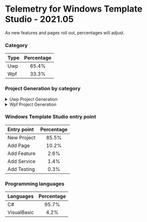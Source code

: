# Telemetry for Windows Template Studio - 2021.05

As new features and pages roll out, percentages  will adjust.

### Category

|Type|Percentage|
|:---|:---:|
|Uwp|65.4%|
|Wpf|33.3%|

### Project Generation by category

<details>
<summary>Uwp Project Generation</summary>

### Project Type

|Project|Percentage|
|:---|:---:|
|Navigation View|69.3%|
|Blank|13.8%|
|Horizontal Navigation View|10.1%|
|MenuBar|6.8%|

### Framework

|Framework Type|Percentage|
|:---|:---:|
|MVVMToolkit|48.8%|
|CodeBehind|31.6%|
|Prism|8.2%|
|MVVM Basic|5.6%|
|Caliburn.Micro|3%|
|MVVM Light|2.8%|

### Pages

|Pages|Percentage|
|:---|:---:|
|Blank|32.2%|
|Settings|13.7%|
|ListDetail|8.3%|
|DataGrid|6.1%|
|Content Grid|5.2%|
|Web View|4.9%|
|TabView|3.4%|
|TreeView|3.3%|
|Chart|3.1%|
|Tabbed / Pivot|3%|
|ImageGallery|2.9%|
|MediaPlayer|2.8%|
|Two Pane View|2.6%|
|Map|2.3%|
|Telerik Data Grid|1.9%|
|Camera|1.5%|
|Ink Draw|1.1%|
|Ink Smart Canvas|1%|
|Ink Draw Picture|0.9%|
|Media Player|0%|

### Features

|Features|Percentage|
|:---|:---:|
|Settings Storage|24.5%|
|Theme Selection|23%|
|App Config|8.3%|
|Toast Notifications|6.1%|
|Multiple views|4.9%|
|Drag & Drop|3.4%|
|Background Task|3.3%|
|First Run Prompt|3.2%|
|What's New Prompt|2.6%|
|Deep Linking|2.5%|
|Suspend and Resume|2.1%|
|Command Line Launch|2%|
|Live Tile|2%|
|Multi-Instance|1.8%|
|User Activity|1.8%|
|VS App Center Analytics|1.6%|
|Share Source|1.3%|
|Web to App link|1.1%|
|Feedback Hub Link|1.1%|
|Multi-Instance Advanced|0.9%|
|Share Target|0.9%|
|Azure Notifications|0.7%|
|Dev Center Notifications|0.6%|
|3D App Launcher|0.4%|

### Services

|Services|Percentage|
|:---|:---:|
|Sample Data|49.6%|
|HTTP Data Service|13.7%|
|SQL Server Data|10.5%|
|XAML Styler Config|8.8%|
|Optional Login|5.8%|
|Forced Login|5.2%|
|Web API|5%|
|Secured Web API|1.5%|

### Testing

|Testing|Percentage|
|:---|:---:|
|Test App with xUnit|29.3%|
|Test App with MSTest|27.1%|
|Test Core library with xUnit|18.8%|
|Win App Driver|9.4%|
|Test Core library with MSTest|8.3%|
|Test Core library with NUnit|7.2%|


</details>

<details>
<summary>Wpf Project Generation</summary>

### Project Type

|Project|Percentage|
|:---|:---:|
|Navigation View|65.3%|
|Ribbon|12.2%|
|MenuBar|11.3%|
|Blank|11.1%|

### Framework

|Framework Type|Percentage|
|:---|:---:|
|MVVMToolkit|55.1%|
|CodeBehind|19.8%|
|Prism|15.3%|
|MVVM Basic|5.6%|
|MVVM Light|4.2%|

### Pages

|Pages|Percentage|
|:---|:---:|
|Blank|41.1%|
|Settings|17.7%|
|Data Grid|12.4%|
|ListDetail|12.3%|
|Content Grid|9.7%|
|Web View|4.5%|
|XAML Island|2.2%|

### Features

|Features|Percentage|
|:---|:---:|
|Persist And Restore|18%|
|Theme Selection|17.1%|
|System Service|15.8%|
|Application Info Service|15.5%|
|Sample Data|14.2%|
|Multiple views|7.9%|
|Toast Notifications|5.7%|
|MSIX Packaging|3.9%|
|XAML Island UWP App|1.9%|

### Services

|Services|Percentage|
|:---|:---:|
|Optional Login|51.8%|
|Forced Login|48.2%|

### Testing

|Testing|Percentage|
|:---|:---:|
|Test App with xUnit|23.3%|
|Test App with MSTest|22.7%|
|Test Core library with xUnit|14.2%|
|Test App with NUnit|13.3%|
|Win App Driver|10.3%|
|Test Core library with MSTest|8.2%|
|Test Core library with NUnit|8.2%|


</details>



### Windows Template Studio entry point

|Entry point|Percentage|
|:---|:---:|
|New Project|85.5%|
|Add Page|10.2%|
|Add Feature|2.6%|
|Add Service|1.4%|
|Add Testing|0.3%|

### Programming languages

|Languages|Percentage|
|:---|:---:|
|C#|95.7%|
|VisualBasic|4.2%|
